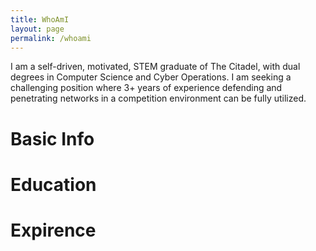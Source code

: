 ```yaml
---
title: WhoAmI
layout: page
permalink: /whoami
---
```


I am a self-driven, motivated, STEM graduate of The Citadel, with dual degrees in Computer Science and Cyber Operations. I am seeking a challenging position where 3+ years of experience defending and penetrating networks in a competition environment can be fully utilized.

# Basic Info
# Education 
# Expirence

